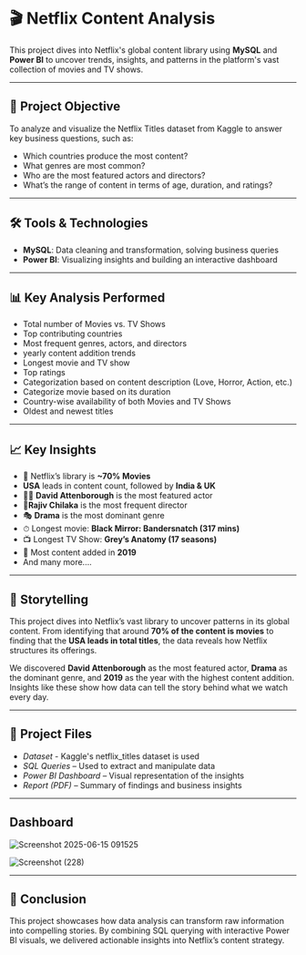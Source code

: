 # 🎬 Netflix Content Analysis

This project dives into Netflix's global content library using **MySQL** and **Power BI** to uncover trends, insights, and patterns in the platform's vast collection of movies and TV shows.

---

## 📌 Project Objective

To analyze and visualize the Netflix Titles dataset from Kaggle to answer key business questions, such as:
- Which countries produce the most content?
- What genres are most common?
- Who are the most featured actors and directors?
- What’s the range of content in terms of age, duration, and ratings? 

---

## 🛠 Tools & Technologies

- **MySQL**: Data cleaning and transformation, solving business queries  
- **Power BI**: Visualizing insights and building an interactive dashboard  

---

## 📊 Key Analysis Performed

- Total number of Movies vs. TV Shows  
- Top contributing countries  
- Most frequent genres, actors, and directors  
- yearly content addition trends  
- Longest movie and TV show
- Top ratings
- Categorization based on content description (Love, Horror, Action, etc.)
- Categorize movie based on its duration
- Country-wise availability of both Movies and TV Shows  
- Oldest and newest titles

---

## 📈 Key Insights

- 🎥 Netflix’s library is **~70% Movies**
- **USA** leads in content count, followed by **India & UK**  
- 🧑‍🎤 **David Attenborough** is the most featured actor
- 🧑**Rajiv Chilaka** is the most frequent director 
- 🎭 **Drama** is the most dominant genre  
- ⏱ Longest movie: **Black Mirror: Bandersnatch (317 mins)**  
- 📺 Longest TV Show: **Grey’s Anatomy (17 seasons)**  
- 📆 Most content added in **2019**
- And many more....

---

## 📖 Storytelling

This project dives into Netflix’s vast library to uncover patterns in its global content. From identifying that around **70% of the content is movies** to finding that the **USA leads in total titles**, the data reveals how Netflix structures its offerings.

We discovered **David Attenborough** as the most featured actor, **Drama** as the dominant genre, and **2019** as the year with the highest content addition. Insights like these show how data can tell the story behind what we watch every day.

---

## 📎 Project Files
- *Dataset* - Kaggle's netflix_titles dataset is used
- *SQL Queries* – Used to extract and manipulate data  
- *Power BI Dashboard* – Visual representation of the insights  
- *Report (PDF)* – Summary of findings and business insights

---

## Dashboard
![Screenshot 2025-06-15 091525](https://github.com/user-attachments/assets/1ebaff58-edfb-4763-ac9b-eaa350c11481)

![Screenshot (228)](https://github.com/user-attachments/assets/f6b350c7-c565-43b8-aa0f-dda01a7e850c)


---
## 🚀 Conclusion

This project showcases how data analysis can transform raw information into compelling stories. By combining SQL querying with interactive Power BI visuals, we delivered actionable insights into Netflix’s content strategy.

